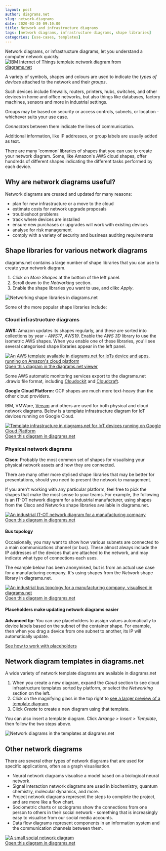 ```yaml
---
layout: post
author: diagrams.net
slug: network-diagrams
date: 2020-03-30 09:10:00
title: Network and infrastructure diagrams
tags: [network diagrams, infrastructure diagrams, shape libraries]
categories: [use-cases, templates]
---
```


Network diagrams, or infrastructure diagrams, let you understand a computer network quickly.
<br />[<img src="/assets/img/blog/ibm-iot-network-diagram-template.png" style="width=100%;max-width:400px;height:auto;" alt="IBM Internet of Things template network diagram from diagrams.net">](https://viewer.diagrams.net/?lightbox=1&highlight=0000ff&edit=_blank&layers=1&nav=1&title=#Uhttps%3A%2F%2Fraw.githubusercontent.com%2Fjgraph%2Fdrawio-diagrams%2Fdev%2Ftemplates%2Fcloud%2Fibm_iot_architecture.xml)

A variety of symbols, shapes and colours are used to indicate the _types of devices_ attached to the network and their _groups_.

Such devices include firewalls, routers, printers, hubs, switches, and other devices in home and office networks, but also things like databases, factory machines, sensors and more in industrial settings.

Groups may be based on security or access controls, subnets, or location - whichever suits your use case.

_Connectors_ between them indicate the lines of communication.

Additional information, like IP addresses, or group labels are usually added as text.

There are many 'common' libraries of shapes that you can use to create your network diagram. Some, like Amazon's AWS cloud shapes, offer hundreds of different shapes indicating the different tasks performed by each device.

## Why are network diagrams useful?

Network diagrams are created and updated for many reasons:

* plan for new infrastructure or a move to the cloud
* estimate costs for network upgrade proposals
* troubleshoot problems
* track where devices are installed
* ensure new purchases or upgrades will work with existing devices
* analyse for risk management
* comply with a variety of security and business auditing requirements

## Shape libraries for various network diagrams

diagrams.net contains a large number of shape libraries that you can use to create your network diagram.
1. Click on _More Shapes_ at the bottom of the left panel.
2. Scroll down to the _Networking_ section.
3. Enable the shape libraries you want to use, and clikc _Apply_.

<img src="/assets/img/blog/networking-shape-libraries.png" style="max-width:100%;height:auto;" alt="Networking shape libraries in diagrams.net">

Some of the more popular shape libraries include:

### Cloud infrastructure diagrams

**AWS:** Amazon updates its shapes regularly, and these are sorted into collections by year - _AWS17_, _AWS19_. Enable the _AWS 3D_ library to use the isometric AWS shapes. When you enable one of these libraries, you'll see several categorised shape libraries appear in the left panel.

[<img src="/assets/img/blog/aws-iot-app-template.png" style="max-width:100%;height:auto;" alt="An AWS template available in diagrams.net for IoTs device and apps, running on Amazon's cloud platform">](https://viewer.diagrams.net/?lightbox=1&highlight=0000ff&edit=_blank&layers=1&nav=1&title=#Uhttps%3A%2F%2Fraw.githubusercontent.com%2Fjgraph%2Fdrawio-diagrams%2Fdev%2Ftemplates%2Fcloud%2Faws_10.xml)
<br />[Open this diagram in the diagrams.net viewer](https://viewer.diagrams.net/?lightbox=1&highlight=0000ff&edit=_blank&layers=1&nav=1&title=#Uhttps%3A%2F%2Fraw.githubusercontent.com%2Fjgraph%2Fdrawio-diagrams%2Fdev%2Ftemplates%2Fcloud%2Faws_10.xml)

Some AWS automatic monitoring services export to the diagrams.net .drawio file format, including [Cloudockit](/blog/cloudockit-to-drawio.html) and [Cloudcraft](https://www.diagrams.net/blog/drawio-aws-cloudcraft).

**Google Cloud Platform:** GCP shapes are much more text-heavy than the other cloud providers.

IBM, VMWare, [Veeam](/blog/veeam-stencils.html) and others are used for both physical and cloud network diagrams. Below is a template infrastructure diagram for IoT devices running on Google Cloud.

[<img src="/assets/img/blog/google-iot-template-example.png" style="max-width:100%;height:auto;" alt="Template infrastructure in diagrams.net for IoT devices running on Google Cloud Platform">](https://viewer.diagrams.net/?lightbox=1&highlight=0000ff&edit=_blank&layers=1&nav=1&title=#Uhttps%3A%2F%2Fraw.githubusercontent.com%2Fjgraph%2Fdrawio-diagrams%2Fdev%2Ftemplates%2Fgcp%2Finternet_of_things_mqtt_to_pubsub_broker.xml)
<br />[Open this diagram in diagrams.net](https://viewer.diagrams.net/?lightbox=1&highlight=0000ff&edit=_blank&layers=1&nav=1&title=#Uhttps%3A%2F%2Fraw.githubusercontent.com%2Fjgraph%2Fdrawio-diagrams%2Fdev%2Ftemplates%2Fgcp%2Finternet_of_things_mqtt_to_pubsub_broker.xml)

### Physical network diagrams

**Cisco:** Probably the most common set of shapes for visualising your physical network assets and how they are connected.

There are many other more stylised shape libraries that may be better for presentations, should you need to present the network to management.

If you aren't working with any particular platform, feel free to pick the shapes that make the most sense to your teams. For example, the following is an IT-OT network diagram for a industrial manufacturer, using shapes from the Cisco and Networks shape libraries available in diagrams.net.

[<img src="/assets/img/blog/industrial-it-ot-network-example.png" style="max-width:100%;height:auto;" alt="An industrial IT-OT network diagram for a manufacturing company">](https://viewer.diagrams.net/?lightbox=1&highlight=0000ff&edit=_blank&layers=1&nav=1&title=#Uhttps%3A%2F%2Fraw.githubusercontent.com%2Fjgraph%2Fdrawio-diagrams%2Fdev%2Fexamples%2Findustrial-iot-example.drawio)
<br />[Open this diagram in diagrams.net](https://viewer.diagrams.net/?lightbox=1&highlight=0000ff&edit=_blank&layers=1&nav=1&title=#Uhttps%3A%2F%2Fraw.githubusercontent.com%2Fjgraph%2Fdrawio-diagrams%2Fdev%2Fexamples%2Findustrial-iot-example.drawio)

#### Bus topology

Occasionally, you may want to show how various subnets are connected to a main communications channel (or bus). These almost always include the IP addresses of the devices that are attached to the network, and may indicate what type of connections each uses.

The example below has been anonymised, but is from an actual use case for a manufacturing company. It's using shapes from the _Network_ shape library in diagrams.net.

[<img src="/assets/img/blog/industrial-network-example.png" style="max-width:100%;height:auto;" alt="An industrial bus topology for a manufacturing company, visualised in diagrams.net">](https://viewer.diagrams.net/?lightbox=1&highlight=0000ff&edit=_blank&layers=1&nav=1&title=#Uhttps%3A%2F%2Fraw.githubusercontent.com%2Fjgraph%2Fdrawio-diagrams%2Fdev%2Fexamples%2Fbus-topology-example.drawio)
<br />[Open this diagram in diagrams.net](https://viewer.diagrams.net/?lightbox=1&highlight=0000ff&edit=_blank&layers=1&nav=1&title=#Uhttps%3A%2F%2Fraw.githubusercontent.com%2Fjgraph%2Fdrawio-diagrams%2Fdev%2Fexamples%2Fbus-topology-example.drawio)

#### Placeholders make updating network diagrams easier
**Advanced tip:** You can use placeholders to assign values automatically to device labels based on the subnet of the container shape. For example, then when you drag a device from one subnet to another, its IP will automatically update.

[See how to work with placeholders](/blog/placeholders)

## Network diagram templates in diagrams.net

A wide variety of network template diagrams are available in diagrams.net
1. When you create a new diagram, expand the _Cloud_ section to see cloud infrastructure templates sorted by platform, or select the _Networking_ section on the left.
2. Click on the magnifying glass in the top right to [see a larger preview of a template diagram](/blog/template-diagrams.html).
3. Click _Create_ to create a new diagram using that template.

You can also insert a template diagram. Click _Arrange > Insert > Template_, then follow the two steps above.

<img src="/assets/img/blog/templates-network-diagrams.png" style="max-width:100%;height:auto;" alt="Network diagrams in the templates at diagrams.net">

## Other network diagrams

There are several other types of network diagrams that are used for specific applications, often as a graph visualisation.

* Neural network diagrams visualise a model based on a biological neural network.
* Signal interaction network diagrams are used in biochemistry, quantum chemistry, molecular dynamics, and more.
* Project network diagrams represent the steps to complete the project, and are more like a flow chart.
* Sociometric charts or sociograms show the connections from one person to others in their social network - something that is increasingly easy to visualise from our social media accounts.
* Data flow diagrams represent components in an information system and the communication channels between them.

[<img src="/assets/img/blog/social-network-example.png" style="max-width:100%;height:auto;" alt="A small social network diagram">](https://viewer.diagrams.net/?lightbox=1&highlight=0000ff&edit=_blank&layers=1&nav=1&title=#Uhttps%3A%2F%2Fraw.githubusercontent.com%2Fjgraph%2Fdrawio-diagrams%2Fdev%2Fexamples%2Fsociogram-example.drawio)
<br />[Open this diagram in diagrams.net](https://viewer.diagrams.net/?lightbox=1&highlight=0000ff&edit=_blank&layers=1&nav=1&title=#Uhttps%3A%2F%2Fraw.githubusercontent.com%2Fjgraph%2Fdrawio-diagrams%2Fdev%2Fexamples%2Fsociogram-example.drawio)
